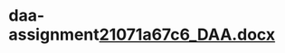 # daa-assignment[21071a67c6_DAA.docx](https://github.com/venna00/daa-assignment/files/10200473/21071a67c6_DAA.docx)

